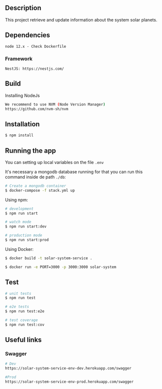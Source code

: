 
## Description

This project retrieve and update information about the system solar planets. 


## Dependencies
```
node 12.x - Check Dockerfile
```

### Framework
```
NestJS: https://nestjs.com/
```

## Build

Installing NodeJs
```sh
We recommend to use NVM (Node Version Manager)
https://github.com/nvm-sh/nvm
```

## Installation

```bash
$ npm install
```

## Running the app

You can setting up local variables on the file `.env`

It's necessary a mongodb database running for that you can run this command inside de path `./db`:

```bash
# Create a mongodb container
$ docker-compose -f stack.yml up

```

Using npm: 

```bash
# development
$ npm run start

# watch mode
$ npm run start:dev

# production mode
$ npm run start:prod
```

Using Docker:

```bash
$ docker build -t solar-system-service .

$ docker run -e PORT=3000 -p 3000:3000 solar-system

```

## Test

```bash
# unit tests
$ npm run test

# e2e tests
$ npm run test:e2e

# test coverage
$ npm run test:cov
```

## Useful links 

### Swagger
```bash
# Dev
https://solar-system-service-env-dev.herokuapp.com/swagger

#Prod
https://solar-system-service-env-prod.herokuapp.com/swagger
```
